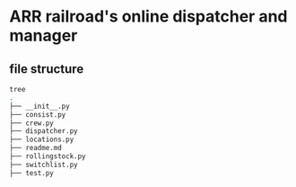 # ARR railroad's online dispatcher and manager

## file structure

```bash
tree                                                                                                                                                 ✔  pythonproject-B3WaLCLj-py3.11   at 00:56:57  
.
├── __init__.py
├── consist.py
├── crew.py
├── dispatcher.py
├── locations.py
├── readme.md
├── rollingstock.py
├── switchlist.py
├── test.py



```
